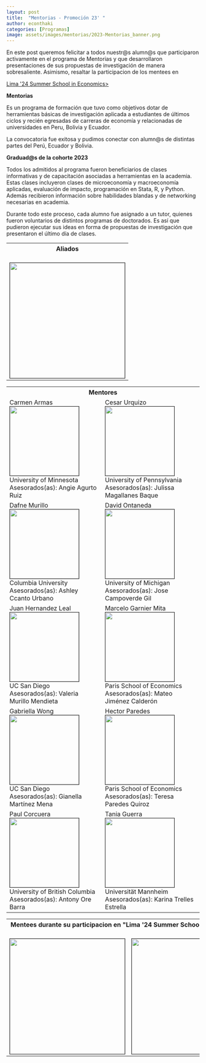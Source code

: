 ```yaml
---
layout: post
title:  "Mentorias - Promoción 23' "
author: econthaki
categories: [Programas]
image: assets/images/mentorias/2023-Mentorias_banner.png
---
```

En este post queremos felicitar a todos nuestr@s alumn@s que participaron activamente en el programa de Mentorias y que desarrollaron presentaciones de sus propuestas de investigación de manera sobresaliente. Asimismo, resaltar la participacion de los mentees en 

<a href="https://limase.pe/summer-school-2024/web.php"  > Lima '24 Summer School in Economics> </a>

 

**Mentorias**

Es un programa de formación que tuvo como objetivos dotar de herramientas básicas de investigación aplicada a estudiantes de últimos ciclos y recién egresadas de carreras de economía y relacionadas de universidades en Peru, Bolivia y Ecuador. 

La convocatoria fue exitosa y pudimos conectar con alumn@s de distintas partes del Perú, Ecuador y Bolivia.

**Graduad@s de la cohorte 2023**

Todos los admitidos al programa fueron beneficiarios de clases informativas y de capacitación asociadas a herramientas en la academia. Estas clases incluyeron clases de microeconomía y macroeconomía aplicadas, evaluación de impacto, programación en Stata, R, y Python. Además recibieron información sobre habilidades blandas y de networking necesarias en academia. 

Durante todo este proceso, cada alumno fue asignado a un tutor, quienes fueron voluntarios de distintos programas de doctorados. Es así que pudieron ejecutar sus ideas en forma de propuestas de investigación que presentaron el último día de clases. 

<table  border="0"  border-style="none" align="center" style="width:100%">
<tr>
        <th colspan="1"> Aliados </th> 
</tr>  
<tr>
    <td>  <br /><img src="{{ site.baseurl }}/assets/images/mentorias/fotos23/aliados-ecomentoria-2023.jpeg"  align="center" border=1 height=300 width=300> </td>    
 
</tr>


<table  border="0" border-style="none" align="center" style="width:100%">
<tr>
        <th colspan="2"> Mentores  </th> 
</tr>  
<tr>
 	<td> Carmen Armas <br /><img src="{{ site.baseurl }}/assets/images/mentorias/fotos23/mentores/carmen_armas.jpg " border=1 height=180 width=180> <br /> University of Minnesota <br /> Asesorados(as): Angie Agurto Ruiz </td>    
    <td> Cesar Urquizo <br /><img src="{{ site.baseurl }}/assets/images/mentorias/fotos23/mentores/cesar_urquizo.jpg  " border=1 height=180 width=180> <br /> University of Pennsylvania <br /> Asesorados(as): Julissa Magallanes Baque </td>    
</tr>
<tr>
    <td> Dafne Murillo <br /><img src="{{ site.baseurl }}/assets/images/mentorias/fotos23/mentores/dafne_murillo.jpg  " border=1 height=180 width=180> <br /> Columbia University <br /> Asesorados(as): Ashley Ccanto Urbano</td>    
    <td> David Ontaneda <br /><img src="{{ site.baseurl }}/assets/images/mentorias/fotos23/mentores/david_otaneda.jpg  " border=1 height=180 width=180> <br /> University of Michigan <br /> Asesorados(as): Jose Campoverde Gil</td> 
</tr>

<tr>
    <td> Juan Hernandez Leal <br /><img src="{{ site.baseurl }}/assets/images/mentorias/fotos23/mentores/juan_hernandez.JPG  " border=1 height=180 width=180> <br /> UC San Diego <br /> Asesorados(as): Valeria  Murillo Mendieta</td>    
    <td> Marcelo Garnier Mita <br /><img src="{{ site.baseurl }}/assets/images/mentorias/fotos23/mentores/marcelo_gantier.jpeg  " border=1 height=180 width=180> <br /> Paris School of Economics <br /> Asesorados(as): Mateo Jiménez Calderón</td> 
</tr>
<tr>
    <td> Gabriella Wong <br /><img src="{{ site.baseurl }}/assets/images/mentorias/fotos23/mentores/gabriella_wong.jpg  " border=1 height=180 width=180> <br /> UC San Diego <br /> Asesorados(as): Gianella Martínez Mena</td>    
    <td> Hector Paredes <br /><img src="{{ site.baseurl }}/assets/images/mentorias/fotos23/mentores/hector_paredes.jpg  " border=1 height=180 width=180> <br />  Paris School of Economics <br /> Asesorados(as): Teresa Paredes Quiroz </td> 
</tr>
<tr>
    <td> Paul Corcuera <br /><img src="{{ site.baseurl }}/assets/images/mentorias/fotos23/mentores/paul_corcuera.jpg  " border=1 height=180 width=180> <br /> University of British Columbia  <br /> Asesorados(as): Antony Ore Barra </td>    
    <td> Tania Guerra <br /><img src="{{ site.baseurl }}/assets/images/mentorias/fotos23/mentores/tania_guerra.JPG  " border=1 height=180 width=180> <br />  Universität Mannheim <br /> Asesorados(as): Karina Trelles Estrella</td> 
</tr>
   
<table  border="0" border-style="none" align="center" style="width:100%">
<tr>
        <th colspan="2"> Mentees durante su participacion en "Lima '24 Summer School in Economics" </th> 
</tr>  
<tr>
    <td>  <br /><img src="{{ site.baseurl }}/assets/images/mentorias/fotos23/Inicio_Clases_LSE.jpeg" border=1 height=300 width=300> </td>    
    <td>  <br /><img src="{{ site.baseurl }}/assets/images/mentorias/fotos23/Fin_Clases_LSE1.png" border=1 height=300 width=300> <br /> </td>    
</tr>
   

   

   

 
